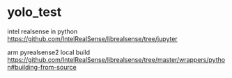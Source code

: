 # yolo_test

intel realsense in python
https://github.com/IntelRealSense/librealsense/tree/jupyter

arm pyrealsense2 local build
https://github.com/IntelRealSense/librealsense/tree/master/wrappers/python#building-from-source
